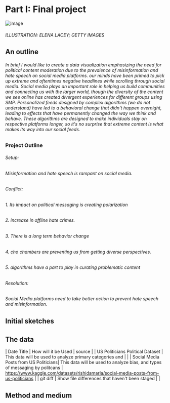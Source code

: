 
# Part I: Final project

![image](https://user-images.githubusercontent.com/117247447/203711803-ccc40c55-a03e-4192-9b25-49dfcab72f6c.png)
###### ILLUSTRATION: ELENA LACEY; GETTY IMAGES

## An outline

###### In brief I would like to create a data visualization emphasizing the need for political content moderation due to the prevalence of misinformation and hate speech on social media platforms. our minds have been primed to pick up extreme and oftentimes negative headlines while scrolling through social media. Social media plays an important role in helping us build communities and connecting us with the larger world, though the diversity of the content we see online has created divergent experiences for different groups using SMP. Personalized feeds designed by complex algorithms (we do not understand)  have led to a  behavioral change that didn't happen overnight, leading to effects that have permanently changed the way we think and behave. These algorithms are designed to make individuals stay on respective platforms longer, so it's no surprise that extreme content is what makes its way into our social feeds. 

### Project Outline

###### Setup:
###### Misinformation and hate speech is rampant on social media.

###### Conflict: 
###### 1. Its impact on political messaging is creating polarization
###### 2. increase in offline hate crimes.
###### 3. There is a long term behavior change
###### 4. cho chambers are preventing us from getting diverse perspectives. 
###### 5. algorithms have a part to play in curating problematic content

###### Resolution:
###### Social Media platforms need to take better action to prevent hate speech and misinformation.

## Initial sketches

######

## The data

| Date Title | How will it be Used | source  |
| US Politicians Political Dataset | This data will be used to analyze primary categories and |   |
| Social Media Posts from US Politicians| This data will be used to analyze bias, and types of messaging by politcans   | https://www.kaggle.com/datasets/rishidamarla/social-media-posts-from-us-politicians |
| git diff | Show file differences that haven't been staged |  |



######

## Method and medium

######


